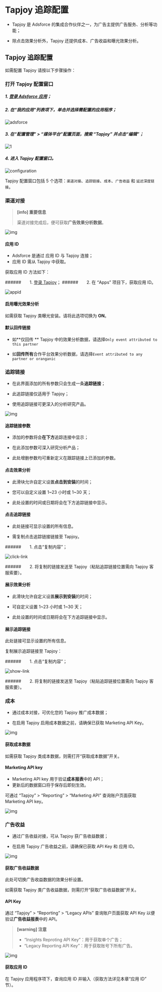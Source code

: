 # **Tapjoy 追踪配置**

* Tapjoy 是 Adsforce 的集成合作伙伴之一，为广告主提供广告服务、分析等功能；

* 除点击效果分析外，Tapjoy 还提供成本、广告收益和曝光效果分析。

## Tapjoy 追踪配置

如需配置 Tapjoy 请按以下步骤操作：

### 打开 Tapjoy 配置窗口

##### 1. [登录 Adsforce 应用](<https://demo-portal.adsforce.io/login>)；

##### 2. 在“我的应用”列表项下，单击并选择需配置的应用程序；

![adsforce](adsforce.png)

##### 3. 在“配置管理” > “媒体平台”配置页面，搜索 “Tapjoy” 并点击“编辑”；

![1](1.png)

##### 4.  进入 Tapjoy 配置窗口。

![configuration](configuration.png)

Tapjoy 配置窗口包括 5 个选项：`渠道对接`、`追踪链接`、`成本`、`广告收益` 和 `延迟深度链接`。

### 渠道对接

> **[info] 重要信息**
>
> 渠道对接完成后，便可获取**广告效果分析数据**。

![img](2.png)

#### 应用 ID

* Adsforce 是通过 应用 ID 与 Tapjoy 连接；
* 应用 ID 需从 Tapjoy 中获取。

获取应用 ID 方法如下：

######&ensp;&ensp;&ensp;&ensp;1. [登录 Tapjoy](<https://ltv.tapjoy.com/s/l#session/login>)；
######&ensp;&ensp;&ensp;&ensp;2. 在 “Apps” 项目下，获取应用 ID。

![appid](appid.png)

#### 启用曝光效果分析

如需获取 Tapjoy 类曝光安装。请将此选项切换为 **ON**。

#### 默认回传链接

* 如**仅回传 ** Tapjoy 中的效果分析数据，请选择`Only event attributed to this partner`

* 如**回传所有**合作平台效果分析数据，请选择`Event attributed to any partner or oranganic`

### 追踪链接

* 在此界面添加的所有参数只会生成一条**追踪链接**；

* 此追踪链接仅适用于 Tapjoy；

* 使用追踪链接可更深入的分析研究产品。

![img](3.png)

#### 追踪链接参数

* 添加的参数将会**在下方**追踪连接中显示；

* 在此添加参数可深入研究分析产品；

* 此处增删参数均可重新定义在跟踪链接上已添加的参数。

#### 点击效果分析

* 此滑块允许自定义设置**点击到安装**的时间；

* 您可以自定义设置 1~23 小时或 1~30 天；

* 此处设置的时间或日期将会在下方追踪链接中显示。

#### 点击追踪链接

* 此处链接可显示设置的所有信息。

* 需复制点击追踪链接链接至 Tapjoy。

######&ensp;&ensp;&ensp;&ensp;1. 点击“复制内容”；

![click-link](click-link.png)

######&ensp;&ensp;&ensp;&ensp;2.  将复制的链接发送至 Tapjoy（粘贴追踪链接位置需向 Tapjoy 客服索要）。

#### 展示效果分析

* 此滑块允许自定义设置**展示到安装**的时间；

* 可自定义设置 1~23 小时或 1~30 天；

* 此处设置的时间或日期将会在下方追踪链接中显示。

#### 展示追踪链接

此处链接可显示设置的所有信息。

复制展示追踪链接至 Tapjoy：

######&ensp;&ensp;&ensp;&ensp;1. 点击“复制内容”；

![show-link](show-link.png)

######&ensp;&ensp;&ensp;&ensp;2. 将复制的链接发送至 Tapjoy（粘贴追踪链接位置需向 Tapjoy 客服索要）。      

### 成本

* 通过成本对接，可优化您的 Tapjoy 推广成本数据；

* 在启用 Tapjoy 启用成本数据之前，请确保已获取 Marketing API Key。

![img](4.png)

#### 获取成本数据

如需获取 Tapjoy 类成本数据，则需打开“获取成本数据”开关。

#### Marketing API key

* Marketing API key 用于验证**成本报表**中的 API；
* 更新后的数据窗口将于保存后即刻生效。

可通过 “Tapjoy” > “Reporting” > “Marketing API” 查询账户页面获取 Marketing API key。

![img](marketingapikey.png)

### 广告收益

* 通过广告收益对接，可从 Tapjoy 获广告收益数据；

* 在启用 Tapjoy 广告收益之前，请确保已获取 API Key 和 应用 ID。

![img](5.png)

#### 获取广告收益数据

此处可切换广告收益数据的效果分析设置。

如需获取 Tapjoy 类广告收益数据，则需打开“获取广告收益数据”开关。

#### API Key

通过 “Tapjoy” > “Reporting” > “Legacy APIs” 查询账户页面获取 API Key 以便验证**广告收益报表**中的 API。

> **[warning] 注意**
>
> * “Insights Reproting API Key”：用于获取单个广告；
> * “Legacy Reporting API Key”：用于获取账号下所有广告。

![img](apikey2.png)

#### 获取应用 ID

在 Tapjoy 应用程序项下，查询应用 ID 并输入（获取方法详见本章“应用 ID” 节）。